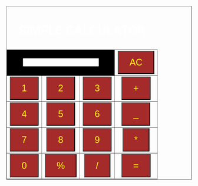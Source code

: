 <html>
<head>
<style>
.b{background-color:brown;
   color:yellow;
   padding:15px 30px;
   text-align:center;
   font-size:25px;
}
.t{font-size:15px}
.h{background-color.green;
   color:white;}
</style>
<script>
function ac()
{
           document.getElementById("res").value="";
}
function show(input)
{
           document.getElementById("res").value+=input;
}
function cal()
{
          var output=eval(document.getElementById("res").value);
          document.getElementById("res").value=output;
}
</script>
</head>
<body>
<table border="1"cellspacing="5px"cellpadding="5px">
<caption><h1 class="h">SIMPLE CALCULATOR</h1></caption>
<tr>
<td colspan="3"align="center"bgcolor="black"><input type="text"class="t"id="res"></td>
<td align="center"><button class="b" onclick="ac()">AC</button></td>
</tr>
<tr>
<td align="center"><button class="b" onclick="show('1')">1</button></td>
<td align="center"><button class="b" onclick="show('2')">2</button></td>
<td align="center"><button class="b" onclick="show('3')">3</button></td>
<td align="center"><button class="b" onclick="show('+')">+</button></td>
</tr>
<tr>
<td align="center"><button class="b" onclick="show('4')">4</button></td>
<td align="center"><button class="b" onclick="show('5')">5</buuton></td>
<td align="center"><button class="b" onclick="show('6')">6</button></td>
<td align="center"><button class="b" onclick="show('_')">_</button></td>
</tr>
<tr>
<td align="center"><button class="b" onclick="show('7')">7</button></td>
<td align="center"><button class="b" onclick="show('8')">8</button></td>
<td align="center"><button class="b" onclick="show('9')">9</button></td>
<td align="center"><button class="b" onclick="show('*')">*</button></td>
</tr>
<tr>
<td align="center"><button class="b" onclick="show('0')">0</button></td>
<td align="center"><button class="b" onclick="show('%')">%</button></td>
<td align="center"><button class="b"onclick="show('/')">/</button></td>
<td align="center"><button class="b" onclick="cal()">=</button></td>
</tr>
</table>
</body>
</html>

